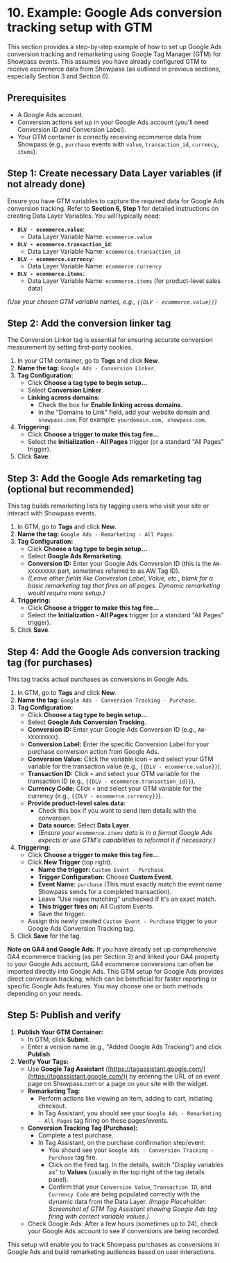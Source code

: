 # 10. Example: Google Ads conversion tracking setup with GTM

This section provides a step-by-step example of how to set up Google Ads conversion tracking and remarketing using Google Tag Manager (GTM) for Showpass events. This assumes you have already configured GTM to receive ecommerce data from Showpass (as outlined in previous sections, especially Section 3 and Section 6).

## Prerequisites

- A Google Ads account.
- Conversion actions set up in your Google Ads account (you'll need Conversion ID and Conversion Label).
- Your GTM container is correctly receiving ecommerce data from Showpass (e.g., `purchase` events with `value`, `transaction_id`, `currency`, `items`).

## Step 1: Create necessary Data Layer variables (if not already done)

Ensure you have GTM variables to capture the required data for Google Ads conversion tracking. Refer to **Section 6, Step 1** for detailed instructions on creating Data Layer Variables. You will typically need:

- **`DLV - ecommerce.value`**:
  - Data Layer Variable Name: `ecommerce.value`
- **`DLV - ecommerce.transaction_id`**:
  - Data Layer Variable Name: `ecommerce.transaction_id`
- **`DLV - ecommerce.currency`**:
  - Data Layer Variable Name: `ecommerce.currency`
- **`DLV - ecommerce.items`**:
  - Data Layer Variable Name: `ecommerce.items` (for product-level sales data)

_(Use your chosen GTM variable names, e.g., `{{DLV - ecommerce.value}}`)_

## Step 2: Add the conversion linker tag

The Conversion Linker tag is essential for ensuring accurate conversion measurement by setting first-party cookies.

1.  In your GTM container, go to **Tags** and click **New**.
2.  **Name the tag:** `Google Ads - Conversion Linker`.
3.  **Tag Configuration:**
    - Click **Choose a tag type to begin setup...**
    - Select **Conversion Linker**.
    - **Linking across domains:**
      - Check the box for **Enable linking across domains**.
      - In the "Domains to Link" field, add your website domain and `showpass.com`. For example: `yourdomain.com, showpass.com`.
4.  **Triggering:**
    - Click **Choose a trigger to make this tag fire...**
    - Select the **Initialization - All Pages** trigger (or a standard "All Pages" trigger).
5.  Click **Save**.

## Step 3: Add the Google Ads remarketing tag (optional but recommended)

This tag builds remarketing lists by tagging users who visit your site or interact with Showpass events.

1.  In GTM, go to **Tags** and click **New**.
2.  **Name the tag:** `Google Ads - Remarketing - All Pages`.
3.  **Tag Configuration:**
    - Click **Choose a tag type to begin setup...**
    - Select **Google Ads Remarketing**.
    - **Conversion ID:** Enter your Google Ads Conversion ID (this is the `AW-XXXXXXXXX` part, sometimes referred to as AW Tag ID).
    - _(Leave other fields like Conversion Label, Value, etc., blank for a basic remarketing tag that fires on all pages. Dynamic remarketing would require more setup.)_
4.  **Triggering:**
    - Click **Choose a trigger to make this tag fire...**
    - Select the **Initialization - All Pages** trigger (or a standard "All Pages" trigger).
5.  Click **Save**.

## Step 4: Add the Google Ads conversion tracking tag (for purchases)

This tag tracks actual purchases as conversions in Google Ads.

1.  In GTM, go to **Tags** and click **New**.
2.  **Name the tag:** `Google Ads - Conversion Tracking - Purchase`.
3.  **Tag Configuration:**
    - Click **Choose a tag type to begin setup...**
    - Select **Google Ads Conversion Tracking**.
    - **Conversion ID:** Enter your Google Ads Conversion ID (e.g., `AW-XXXXXXXXX`).
    - **Conversion Label:** Enter the specific Conversion Label for your purchase conversion action from Google Ads.
    - **Conversion Value:** Click the variable icon `+` and select your GTM variable for the transaction value (e.g., `{{DLV - ecommerce.value}}`).
    - **Transaction ID:** Click `+` and select your GTM variable for the transaction ID (e.g., `{{DLV - ecommerce.transaction_id}}`).
    - **Currency Code:** Click `+` and select your GTM variable for the currency (e.g., `{{DLV - ecommerce.currency}}`).
    - **Provide product-level sales data:**
      - Check this box if you want to send item details with the conversion.
      - **Data source:** Select **Data Layer**.
      - _(Ensure your `ecommerce.items` data is in a format Google Ads expects or use GTM's capabilities to reformat it if necessary.)_
4.  **Triggering:**
    - Click **Choose a trigger to make this tag fire...**
    - Click **New Trigger** (top right).
      - **Name the trigger:** `Custom Event - Purchase`.
      - **Trigger Configuration:** Choose **Custom Event**.
      - **Event Name:** `purchase` (This must exactly match the event name Showpass sends for a completed transaction).
      - Leave "Use regex matching" unchecked if it's an exact match.
      - **This trigger fires on:** All Custom Events.
      - Save the trigger.
    - Assign this newly created `Custom Event - Purchase` trigger to your Google Ads Conversion Tracking tag.
5.  Click **Save** for the tag.

**Note on GA4 and Google Ads:**
If you have already set up comprehensive GA4 ecommerce tracking (as per Section 3) and linked your GA4 property to your Google Ads account, GA4 ecommerce conversions can often be imported directly into Google Ads. This GTM setup for Google Ads provides direct conversion tracking, which can be beneficial for faster reporting or specific Google Ads features. You may choose one or both methods depending on your needs.

## Step 5: Publish and verify

1.  **Publish Your GTM Container:**
    - In GTM, click **Submit**.
    - Enter a version name (e.g., "Added Google Ads Tracking") and click **Publish**.
2.  **Verify Your Tags:**
    - Use **Google Tag Assistant** ([https://tagassistant.google.com/](https://tagassistant.google.com/)) by entering the URL of an event page on Showpass.com or a page on your site with the widget.
    - **Remarketing Tag:**
      - Perform actions like viewing an item, adding to cart, initiating checkout.
      - In Tag Assistant, you should see your `Google Ads - Remarketing - All Pages` tag firing on these pages/events.
    - **Conversion Tracking Tag (Purchase):**
      - Complete a test purchase.
      - In Tag Assistant, on the purchase confirmation step/event:
        - You should see your `Google Ads - Conversion Tracking - Purchase` tag fire.
        - Click on the fired tag. In the details, switch "Display variables as" to **Values** (usually in the top right of the tag details panel).
        - Confirm that your `Conversion Value`, `Transaction ID`, and `Currency Code` are being populated correctly with the dynamic data from the Data Layer.
          _(Image Placeholder: Screenshot of GTM Tag Assistant showing Google Ads tag firing with correct variable values.)_
    - Check Google Ads: After a few hours (sometimes up to 24), check your Google Ads account to see if conversions are being recorded.

This setup will enable you to track Showpass purchases as conversions in Google Ads and build remarketing audiences based on user interactions.
